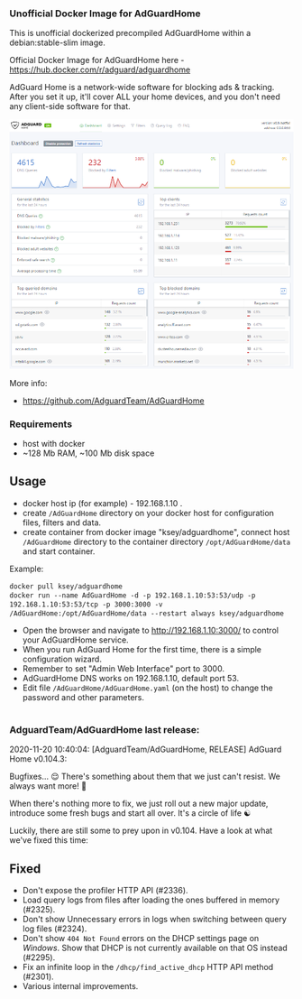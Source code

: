 ### Unofficial Docker Image for AdGuardHome
This is unofficial dockerized precompiled AdGuardHome within a debian:stable-slim image.

Official Docker Image for AdGuardHome here - https://hub.docker.com/r/adguard/adguardhome

AdGuard Home is a network-wide software for blocking ads & tracking. After you set it up, it'll cover ALL your home devices, and you don't need any client-side software for that.

![AdGuardHome](https://raw.githubusercontent.com/MrKsey/AdGuardHome/master/adh.PNG)

More info:
- https://github.com/AdguardTeam/AdGuardHome

### Requirements

* host with docker
* ~128 Mb RAM, ~100 Mb disk space 

## Usage

* docker host ip (for example) - 192.168.1.10 .
* create ```/AdGuardHome``` directory on your docker host for configuration files, filters and data.
* create container from docker image "ksey/adguardhome", connect host ```/AdGuardHome``` directory to the container directory ```/opt/AdGuardHome/data``` and start container.

Example:
```
docker pull ksey/adguardhome
docker run --name AdGuardHome -d -p 192.168.1.10:53:53/udp -p 192.168.1.10:53:53/tcp -p 3000:3000 -v /AdGuardHome:/opt/AdGuardHome/data --restart always ksey/adguardhome
```

* Open the browser and navigate to http://192.168.1.10:3000/ to control your AdGuardHome service.
* When you run AdGuard Home for the first time, there is a simple configuration wizard.
* Remember to set "Admin Web Interface" port to 3000.
* AdGuardHome DNS works on 192.168.1.10, default port 53.
* Edit file ```/AdGuardHome/AdGuardHome.yaml``` (on the host) to change the password and other parameters.
























# #
### AdguardTeam/AdGuardHome last release:
2020-11-20 10:40:04: [AdguardTeam/AdGuardHome, RELEASE] AdGuard Home v0.104.3:

Bugfixes... 😌 There's something about them that we just can't resist. We always want more! 🧟 

When there's nothing more to fix, we just roll out a new major update, introduce some fresh bugs and start all over. It's a circle of life ☯️

Luckily, there are still some to prey upon in v0.104. Have a look at what we've fixed this time:

##  Fixed

 *  Don't expose the profiler HTTP API (#2336).
 *  Load query logs from files after loading the ones buffered in memory (#2325).
 *  Don't show Unnecessary errors in logs when switching between query log files (#2324).
 *  Don't show `404 Not Found` errors on the DHCP settings page on *Windows*.  Show that DHCP is not currently available on that OS instead (#2295).
 *  Fix an infinite loop in the `/dhcp/find_active_dhcp` HTTP API method (#2301).
 *  Various internal improvements.

